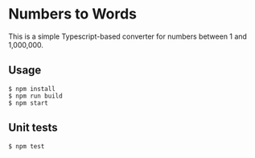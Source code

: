 # Numbers to Words

This is a simple Typescript-based converter for numbers between 1 and 1,000,000.

## Usage

```
$ npm install
$ npm run build
$ npm start
```

## Unit tests

```
$ npm test
```
